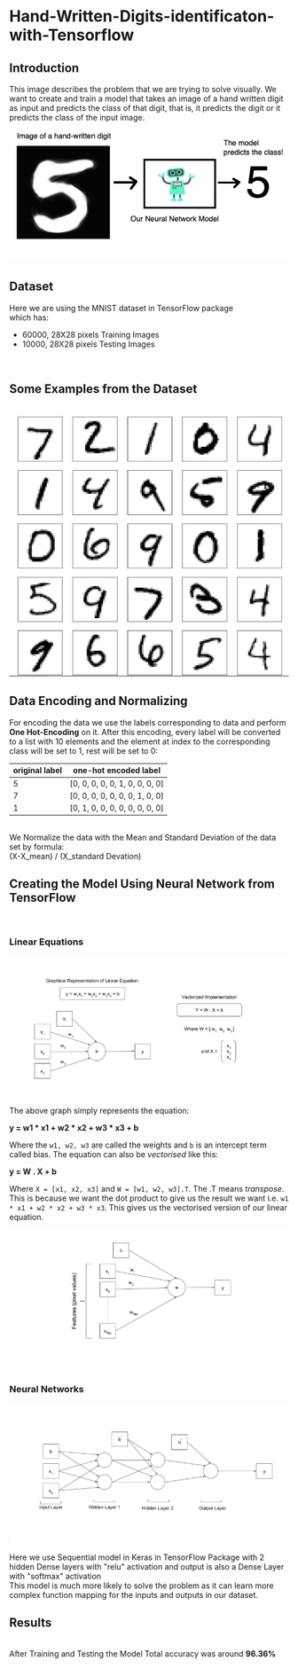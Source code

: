 # Hand-Written-Digits-identificaton-with-Tensorflow

<h2>Introduction</h2>
<p>This image describes the problem that we are trying to solve visually. We want to create and train a model that takes an image of a hand written digit as input and predicts the class of that digit, that is, it predicts the digit or it predicts the class of the input image.
<br>
<img src="1_1.png"><br>
<h2>Dataset</h2>
<p>Here we are using the MNIST dataset in TensorFlow package
 <br> which has:
  <ul>
    <li> 60000, 28X28 pixels Training Images</li>
    <li> 10000, 28X28 pixels Testing Images</li>
  </ul>  
  <br>
  <h2>Some Examples from the Dataset</h2>
  <br><img src="image.png">
<br>
<h2>Data Encoding and Normalizing</h2>
<p>For encoding the data we use the labels corresponding to data and perform <b>One Hot-Encoding</b> on it.
 After this encoding, every label will be converted to a list with 10 elements and the element at index to the corresponding class will be set to 1, rest will be set to 0:

| original label | one-hot encoded label |
|------|------|
| 5 | [0, 0, 0, 0, 0, 1, 0, 0, 0, 0] |
| 7 | [0, 0, 0, 0, 0, 0, 0, 1, 0, 0] |
| 1 | [0, 1, 0, 0, 0, 0, 0, 0, 0, 0] |

<br>We Normalize the data with the Mean and Standard Deviation of the data set 
by formula:<br>(X-X_mean) / (X_standard Devation)

<h2>Creating the Model Using Neural Network from TensorFlow</h2>
<br>
<h3>Linear Equations</h3>
<img src="1_2.png"><br>

The above graph simply represents the equation:

<b>y = w1 * x1 + w2 * x2 + w3 * x3 + b</b>

Where the `w1, w2, w3` are called the weights and `b` is an intercept term called bias. The equation can also be *vectorised* like this:

<b>y = W . X + b</b>

Where `X = [x1, x2, x3]` and `W = [w1, w2, w3].T`. The .T means *transpose*. This is because we want the dot product to give us the result we want i.e. `w1 * x1 + w2 * x2 + w3 * x3`. This gives us the vectorised version of our linear equation.

<img src="1_3.png"><br>

<h3>Neural Networks</h3>

<img src="1_4.png"><br>

<p>Here we use Sequential model in Keras in TensorFlow Package with 2 hidden Dense layers with "relu" activation and output is also a Dense Layer with "softmax" activation<br>
This model is much more likely to solve the problem as it can learn more complex function mapping for the inputs and outputs in our dataset.

<h2>Results</h2>
<br>
After Training and Testing the Model 
Total accuracy was around <b>96.36%</b>
